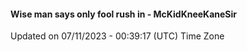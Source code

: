 #### Wise man says only fool rush in - McKidKneeKaneSir
Updated on 07/11/2023 - 00:39:17 (UTC) Time Zone
